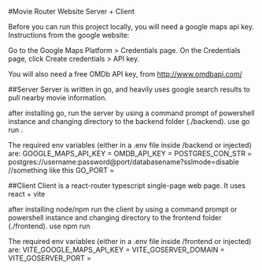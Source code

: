 #Movie Router Website Server + Client

Before you can run this project locally, you will need a google maps api key. Instructions from the google website:

Go to the Google Maps Platform > Credentials page.
On the Credentials page, click Create credentials > API key.

You will also need a free OMDb API key, from http://www.omdbapi.com/


##Server
Server is written in go, and heavily uses google search results to pull nearby movie information.

after installing go,
run the server by using a command prompt of powershell instance and changing directory to the backend folder (./backend).
use go run .

The required env variables (either in a .env file inside /backend or injected) are:
GOOGLE_MAPS_API_KEY =
OMDB_API_KEY =
POSTGRES_CON_STR = postgres://username:password@port/databasename?sslmode=disable //something like this
GO_PORT =


##Client
Client is a react-router typescript single-page web page. It uses react + vite

after installing node/npm
run the client by using a command prompt or powershell instance and changing directory to the frontend folder (./frontend).
use npm run

The required env variables (either in a .env file inside /frontend or injected) are:
VITE_GOOGLE_MAPS_API_KEY =
VITE_GOSERVER_DOMAIN =
VITE_GOSERVER_PORT =
